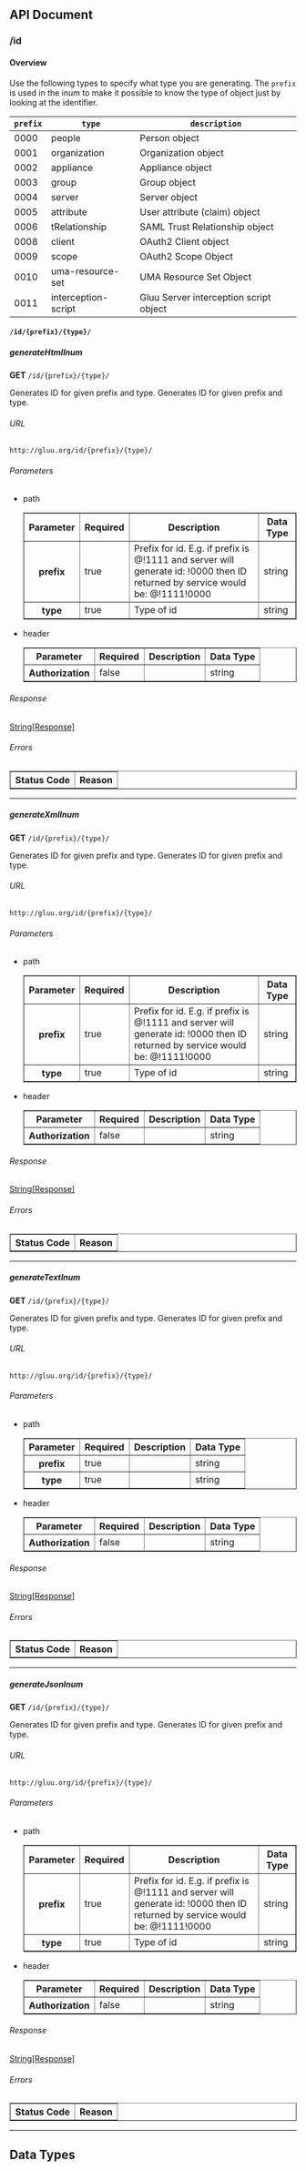 ## API Document

### /id

#### Overview

Use the following types to specify what type you are generating. The `prefix` is used in the 
inum to make it possible to know the type of object just by looking at the identifier.

| `prefix` | `type`               | `description`                          |
| -------- | -------------------- | -------------------------------------- |
| 0000     | people               | Person object                          |
| 0001     | organization         | Organization object                    |
| 0002     | appliance            | Appliance object                       |
| 0003     | group                | Group object                           |
| 0004     | server               | Server object                          |
| 0005     | attribute            | User attribute (claim) object          |
| 0006     | tRelationship        | SAML Trust Relationship object         |
| 0008     | client               | OAuth2 Client object                   |
| 0009     | scope                | OAuth2 Scope Object                    |
| 0010     | uma-resource-set     | UMA Resource Set Object                |
| 0011     | interception-script  | Gluu Server interception script object |

#### `/id/{prefix}/{type}/`
##### generateHtmlInum
**GET** `/id/{prefix}/{type}/`

Generates ID for given prefix and type.
Generates ID for given prefix and type.

###### URL
    http://gluu.org/id/{prefix}/{type}/
###### Parameters
- path

    <table border="1">
        <tr>
            <th>Parameter</th>
            <th>Required</th>
            <th>Description</th>
            <th>Data Type</th>
        </tr>
        <tr>
            <th>prefix</th>
            <td>true</td>
            <td>Prefix for id. E.g. if prefix is @!1111 and server will generate id: !0000 then ID returned by service would be: @!1111!0000</td>
            <td>string</td>
        </tr>
        <tr>
            <th>type</th>
            <td>true</td>
            <td>Type of id</td>
            <td>string</td>
        </tr>
    </table>
- header

    <table border="1">
        <tr>
            <th>Parameter</th>
            <th>Required</th>
            <th>Description</th>
            <th>Data Type</th>
        </tr>
        <tr>
            <th>Authorization</th>
            <td>false</td>
            <td></td>
            <td>string</td>
        </tr>
    </table>

###### Response
[String[Response]](#String[Response])


###### Errors
<table border="1">
    <tr>
        <th>Status Code</th>
        <th>Reason</th>
    </tr>
</table>


- - -
##### generateXmlInum
**GET** `/id/{prefix}/{type}/`

Generates ID for given prefix and type.
Generates ID for given prefix and type.

###### URL
    http://gluu.org/id/{prefix}/{type}/
###### Parameters
- path

    <table border="1">
        <tr>
            <th>Parameter</th>
            <th>Required</th>
            <th>Description</th>
            <th>Data Type</th>
        </tr>
        <tr>
            <th>prefix</th>
            <td>true</td>
            <td>Prefix for id. E.g. if prefix is @!1111 and server will generate id: !0000 then ID returned by service would be: @!1111!0000</td>
            <td>string</td>
        </tr>
        <tr>
            <th>type</th>
            <td>true</td>
            <td>Type of id</td>
            <td>string</td>
        </tr>
    </table>
- header

    <table border="1">
        <tr>
            <th>Parameter</th>
            <th>Required</th>
            <th>Description</th>
            <th>Data Type</th>
        </tr>
        <tr>
            <th>Authorization</th>
            <td>false</td>
            <td></td>
            <td>string</td>
        </tr>
    </table>

###### Response
[String[Response]](#String[Response])


###### Errors
<table border="1">
    <tr>
        <th>Status Code</th>
        <th>Reason</th>
    </tr>
</table>


- - -
##### generateTextInum
**GET** `/id/{prefix}/{type}/`

Generates ID for given prefix and type.
Generates ID for given prefix and type.

###### URL
    http://gluu.org/id/{prefix}/{type}/
###### Parameters
- path

    <table border="1">
        <tr>
            <th>Parameter</th>
            <th>Required</th>
            <th>Description</th>
            <th>Data Type</th>
        </tr>
        <tr>
            <th>prefix</th>
            <td>true</td>
            <td></td>
            <td>string</td>
        </tr>
        <tr>
            <th>type</th>
            <td>true</td>
            <td></td>
            <td>string</td>
        </tr>
    </table>
- header

    <table border="1">
        <tr>
            <th>Parameter</th>
            <th>Required</th>
            <th>Description</th>
            <th>Data Type</th>
        </tr>
        <tr>
            <th>Authorization</th>
            <td>false</td>
            <td></td>
            <td>string</td>
        </tr>
    </table>

###### Response
[String[Response]](#String[Response])


###### Errors
<table border="1">
    <tr>
        <th>Status Code</th>
        <th>Reason</th>
    </tr>
</table>


- - -
##### generateJsonInum
**GET** `/id/{prefix}/{type}/`

Generates ID for given prefix and type.
Generates ID for given prefix and type.

###### URL
    http://gluu.org/id/{prefix}/{type}/
###### Parameters
- path

    <table border="1">
        <tr>
            <th>Parameter</th>
            <th>Required</th>
            <th>Description</th>
            <th>Data Type</th>
        </tr>
        <tr>
            <th>prefix</th>
            <td>true</td>
            <td>Prefix for id. E.g. if prefix is @!1111 and server will generate id: !0000 then ID returned by service would be: @!1111!0000</td>
            <td>string</td>
        </tr>
        <tr>
            <th>type</th>
            <td>true</td>
            <td>Type of id</td>
            <td>string</td>
        </tr>
    </table>
- header

    <table border="1">
        <tr>
            <th>Parameter</th>
            <th>Required</th>
            <th>Description</th>
            <th>Data Type</th>
        </tr>
        <tr>
            <th>Authorization</th>
            <td>false</td>
            <td></td>
            <td>string</td>
        </tr>
    </table>

###### Response
[String[Response]](#String[Response])


###### Errors
<table border="1">
    <tr>
        <th>Status Code</th>
        <th>Reason</th>
    </tr>
</table>


- - -

## Data Types
